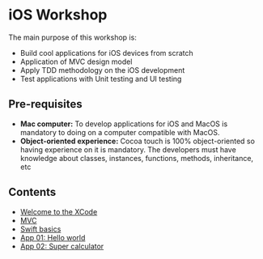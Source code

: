 # iOS Workshop

The main purpose of this workshop is:

- Build cool applications for iOS devices from scratch
- Application of MVC design model 
- Apply TDD methodology on the iOS development
- Test applications with Unit testing and UI testing

## Pre-requisites

- **Mac computer:** To develop applications for iOS and MacOS is mandatory to doing on a computer compatible with MacOS.
- **Object-oriented experience:** Cocoa touch is 100% object-oriented so having experience on it is mandatory. The developers must have knowledge about classes, instances, functions, methods, inheritance, etc

## Contents 
- [Welcome to the XCode](../Docs/Xcode/)
- [MVC]()
- [Swift basics]()
- [App 01: Hello world]() 
- [App 02: Super calculator]()
